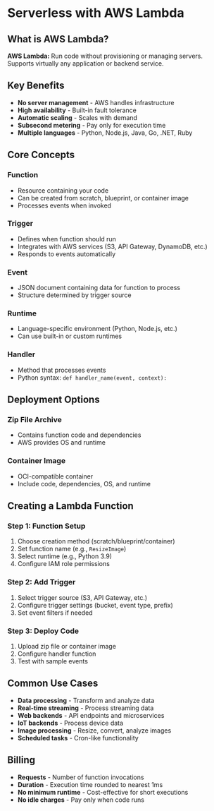 # Serverless with AWS Lambda

## What is AWS Lambda?

**AWS Lambda:** Run code without provisioning or managing servers. Supports virtually any application or backend service.

## Key Benefits

- **No server management** - AWS handles infrastructure
- **High availability** - Built-in fault tolerance
- **Automatic scaling** - Scales with demand
- **Subsecond metering** - Pay only for execution time
- **Multiple languages** - Python, Node.js, Java, Go, .NET, Ruby

## Core Concepts

### Function
- Resource containing your code
- Can be created from scratch, blueprint, or container image
- Processes events when invoked

### Trigger
- Defines when function should run
- Integrates with AWS services (S3, API Gateway, DynamoDB, etc.)
- Responds to events automatically

### Event
- JSON document containing data for function to process
- Structure determined by trigger source

### Runtime
- Language-specific environment (Python, Node.js, etc.)
- Can use built-in or custom runtimes

### Handler
- Method that processes events
- Python syntax: `def handler_name(event, context):`

## Deployment Options

### Zip File Archive
- Contains function code and dependencies
- AWS provides OS and runtime

### Container Image
- OCI-compatible container
- Include code, dependencies, OS, and runtime

## Creating a Lambda Function

### Step 1: Function Setup
1. Choose creation method (scratch/blueprint/container)
2. Set function name (e.g., `ResizeImage`)
3. Select runtime (e.g., Python 3.9)
4. Configure IAM role permissions

### Step 2: Add Trigger
1. Select trigger source (S3, API Gateway, etc.)
2. Configure trigger settings (bucket, event type, prefix)
3. Set event filters if needed

### Step 3: Deploy Code
1. Upload zip file or container image
2. Configure handler function
3. Test with sample events

## Common Use Cases

- **Data processing** - Transform and analyze data
- **Real-time streaming** - Process streaming data
- **Web backends** - API endpoints and microservices
- **IoT backends** - Process device data
- **Image processing** - Resize, convert, analyze images
- **Scheduled tasks** - Cron-like functionality

## Billing

- **Requests** - Number of function invocations
- **Duration** - Execution time rounded to nearest 1ms
- **No minimum runtime** - Cost-effective for short executions
- **No idle charges** - Pay only when code runs